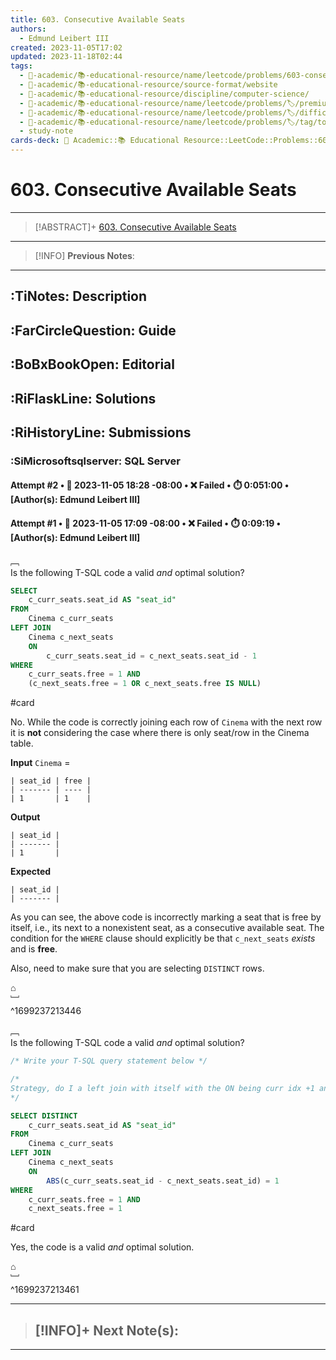 ```yaml
---
title: 603. Consecutive Available Seats
authors:
  - Edmund Leibert III
created: 2023-11-05T17:02
updated: 2023-11-18T02:44
tags:
  - 🔴-academic/📚-educational-resource/name/leetcode/problems/603-consecutive-available-seats
  - 🔴-academic/📚-educational-resource/source-format/website
  - 🔴-academic/📚-educational-resource/discipline/computer-science/
  - 🔴-academic/📚-educational-resource/name/leetcode/problems/🏷️/premium/yes
  - 🔴-academic/📚-educational-resource/name/leetcode/problems/🏷️/difficulty/easy
  - 🔴-academic/📚-educational-resource/name/leetcode/problems/🏷️/tag/topic/database
  - study-note
cards-deck: 🔴 Academic::📚 Educational Resource::LeetCode::Problems::603. Consecutive Available Seats
---
```


# 603. Consecutive Available Seats

---

> [!ABSTRACT]+
> [603. Consecutive Available Seats](https://leetcode.com/problems/consecutive-available-seats/)

---

> [!INFO]
> **Previous Notes**:
> 

---

## :TiNotes: Description

## :FarCircleQuestion: Guide

## :BoBxBookOpen: Editorial

## :RiFlaskLine: Solutions

## :RiHistoryLine: Submissions

### :SiMicrosoftsqlserver: SQL Server

#### **Attempt #2** • 📆 2023-11-05 18:28 -08:00 • ❌ Failed • ⏱️ 0:051:00 • \[Author(s): Edmund Leibert III\]

#### **Attempt #1** • 📆 2023-11-05 17:09 -08:00 • ❌ Failed • ⏱️ 0:09:19 • \[Author(s): Edmund Leibert III\]

﹇<br>
Is the following T-SQL code a valid _and_ optimal solution? 

```sql
SELECT
    c_curr_seats.seat_id AS "seat_id"
FROM
    Cinema c_curr_seats
LEFT JOIN
    Cinema c_next_seats
    ON
        c_curr_seats.seat_id = c_next_seats.seat_id - 1
WHERE
    c_curr_seats.free = 1 AND
    (c_next_seats.free = 1 OR c_next_seats.free IS NULL)

```

#card 

No. While the code is correctly joining each row of `Cinema` with the next row it is **not** considering the case where there is only seat/row in the Cinema table.

**Input**
`Cinema` =
```
| seat_id | free |
| ------- | ---- |
| 1       | 1    |
```

**Output**
```
| seat_id |
| ------- |
| 1       |
```

**Expected**
```
| seat_id |
| ------- |
```

As you can see, the above code is incorrectly marking a seat that is free by itself, i.e., its next to a nonexistent seat, as a consecutive available seat. The condition for the `WHERE` clause should explicitly be that `c_next_seats` _exists_ and is **free**.

Also, need to make sure that you are selecting `DISTINCT` rows.

⌂
<br>﹈<br>^1699237213446

﹇<br>
Is the following T-SQL code a valid _and_ optimal solution? 

```sql
/* Write your T-SQL query statement below */

/*
Strategy, do I a left join with itself with the ON being curr idx +1 and the seat is free
*/

SELECT DISTINCT
    c_curr_seats.seat_id AS "seat_id"
FROM
    Cinema c_curr_seats
LEFT JOIN
    Cinema c_next_seats
    ON
        ABS(c_curr_seats.seat_id - c_next_seats.seat_id) = 1
WHERE
    c_curr_seats.free = 1 AND
    c_next_seats.free = 1 
```

#card 

Yes, the code is a valid _and_ optimal solution.

⌂
<br>﹈<br>^1699237213461

---

> [!INFO]+ 
> **Next Note(s)**:
> - 

---
